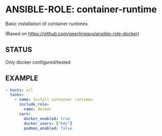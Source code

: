 # ANSIBLE-ROLE: container-runtime

Basic installation of container runtimes

(Based on https://github.com/geerlingguy/ansible-role-docker)

## STATUS

Only docker configured/tested

## EXAMPLE
```yaml
- hosts: all
  tasks:
    - name: Install container runtimes
      include_role:
        name: docker
      vars:
        docker_enabled: true
        docker_users: ["kds"]
        podman_enabled: false

```

